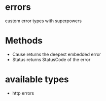 # errors
custom error types with superpowers

# Methods
- Cause returns the deepest embedded error
- Status returns StatusCode of the error

# available types
- http errors 